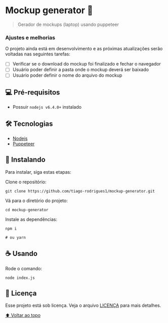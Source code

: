 # Mockup generator 🤖

> Gerador de mockups (laptop) usando puppeteer

### Ajustes e melhorias

O projeto ainda está em desenvolvimento e as próximas atualizações serão voltadas nas seguintes tarefas:

- [ ] Verificar se o download do mockup foi finalizado e fechar o navegador
- [ ] Usuário poder definir a pasta onde o mockup deverá ser baixado
- [ ] Usuário poder definir o nome do arquivo do mockup

## 💻 Pré-requisitos

- Possuir `nodejs v6.4.0+` instalado

## 🛠️ Tecnologias

- [Nodejs](https://nodejs.org/)
- [Puppeteer](https://pptr.dev/)

## 🚀 Instalando

Para instalar, siga estas etapas:

Clone o repositório:
```
git clone https://github.com/tiago-rodrigues1/mockup-generator.git
```

Vá para o diretório do projeto:
```
cd mockup-generator
```

Instale as dependências:
```
npm i

# ou yarn
```

## ☕ Usando

Rode o comando:

```
node index.js
```

## 📝 Licença

Esse projeto está sob licença. Veja o arquivo [LICENÇA](LICENSE.md) para mais detalhes.

[⬆ Voltar ao topo](#mockup-generator)<br>
